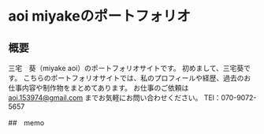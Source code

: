 # aoi miyakeのポートフォリオ

## 概要
三宅　葵（miyake aoi）のポートフォリオサイトです。
初めまして、三宅葵です。
こちらのポートフォリオサイトでは、私のプロフィールや経歴、過去のお仕事内容や制作物をまとめてあります。
お仕事のご依頼は aoi.153974@gmail.com までお気軽にお問い合わせください。
TEl：070-9072-5657

##　memo

